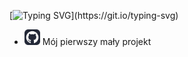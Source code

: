 [![Typing SVG](https://readme-typing-svg.demolab.com?font=Fira+Code&pause=1000&color=F73411&center=true&random=false&width=435&lines=Hello+There+%F0%9F%91%8B;I'm+Patryk+Radomyski;Junior+QA+Engineer!)](https://git.io/typing-svg)

<ul>
<li><a href="https://github.com/PatrykRA/MyFirstProject"> <img src="https://github.com/tandpfun/skill-icons/blob/main/icons/Github-Dark.svg" width=25 ></a>  Mój pierwszy mały projekt </li>
</ul>
